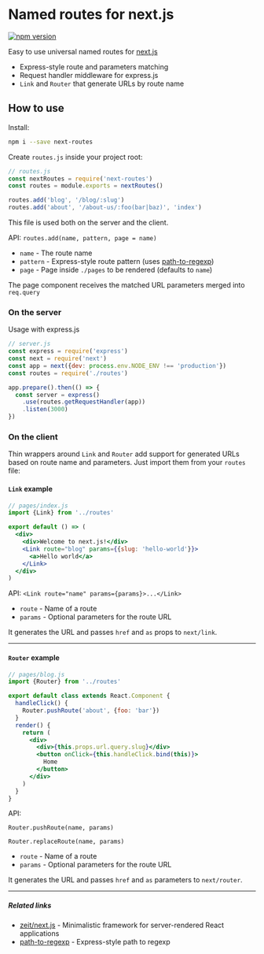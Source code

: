 # Named routes for next.js

[![npm version](https://badge.fury.io/js/next-routes.svg)](https://badge.fury.io/js/next-routes)

Easy to use universal named routes for [next.js](https://github.com/zeit/next.js)

- Express-style route and parameters matching
- Request handler middleware for express.js
- `Link` and `Router` that generate URLs by route name

## How to use

Install:

```bash
npm i --save next-routes
```

Create `routes.js` inside your project root:

```javascript
// routes.js
const nextRoutes = require('next-routes')
const routes = module.exports = nextRoutes()

routes.add('blog', '/blog/:slug')
routes.add('about', '/about-us/:foo(bar|baz)', 'index')
```
This file is used both on the server and the client.

API: `routes.add(name, pattern, page = name)`

- `name` - The route name
- `pattern` - Express-style route pattern (uses [path-to-regexp](https://github.com/pillarjs/path-to-regexp))
- `page` - Page inside `./pages` to be rendered (defaults to `name`)

The page component receives the matched URL parameters merged into `req.query`

### On the server

Usage with express.js

```javascript
// server.js
const express = require('express')
const next = require('next')
const app = next({dev: process.env.NODE_ENV !== 'production'})
const routes = require('./routes')

app.prepare().then(() => {
  const server = express()
    .use(routes.getRequestHandler(app))
    .listen(3000)
})
```

### On the client

Thin wrappers around `Link` and `Router` add support for generated URLs based on route name and parameters. Just import them from your `routes` file:

#### `Link` example

```jsx
// pages/index.js
import {Link} from '../routes'

export default () => (
  <div>
    <div>Welcome to next.js!</div>
    <Link route="blog" params={{slug: 'hello-world'}}>
      <a>Hello world</a>
    </Link>
  </div>
)
```

API: `<Link route="name" params={params}>...</Link>`

- `route` - Name of a route
- `params` - Optional parameters for the route URL

It generates the URL and passes `href` and `as` props to `next/link`.

---

#### `Router` example

```jsx
// pages/blog.js
import {Router} from '../routes'

export default class extends React.Component {
  handleClick() {
    Router.pushRoute('about', {foo: 'bar'})
  }
  render() {
    return (
      <div>
        <div>{this.props.url.query.slug}</div>
        <button onClick={this.handleClick.bind(this)}>
          Home
        </button>
      </div>
    )
  }
}
```
API:

`Router.pushRoute(name, params)`

`Router.replaceRoute(name, params)`

- `route` - Name of a route
- `params` - Optional parameters for the route URL

It generates the URL and passes `href` and `as` parameters to `next/router`.

---
##### Related links

- [zeit/next.js](https://github.com/zeit/next.js) - Minimalistic framework for server-rendered React applications
- [path-to-regexp](https://github.com/pillarjs/path-to-regexp) - Express-style path to regexp
